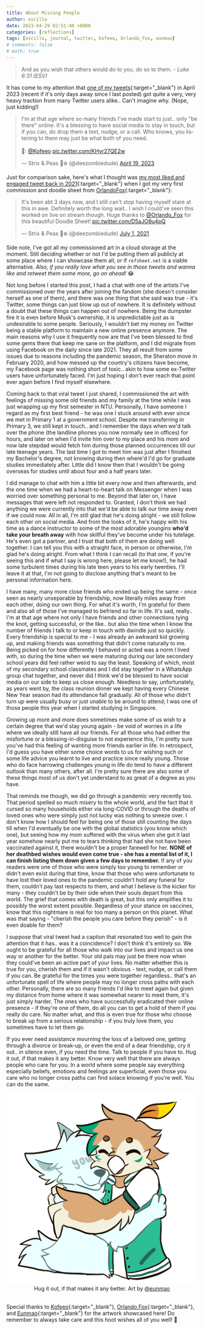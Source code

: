 ```yaml
---
title: About Missing People
author: oscillo
date: 2023-04-29 02:51:40 +0800
categories: [reflections]
tags: [oscillo, journal, twitter, kofeeo, Orlando_Fox, eunmao]
# comments: false
# math: true
---
```


> And as you wish that others would do to you, do so to them. _- Luke 6:31 (ESV)_

It has come to my attention that [one of my tweets](https://twitter.com/deezombiedude/status/1648786560115183616){:target="\_blank"} in April 2023 (recent if it's only days away since I last posted) got quite a very, very heavy traction from many Twitter users alike..
Can't imagine why. (Nope, just kidding!)

<blockquote class="twitter-tweet" data-theme="dark">
<p lang="en" dir="ltr">I&#39;m at that age where so many friends I&#39;ve made start to just.. only &quot;be there&quot; online. It&#39;s a blessing to have social media to stay in touch, but if you can, do drop them a text, nudge, or a call. Who knows, you listening to them may just be what both of you need.<br><br>🎨: <a href="https://twitter.com/Kofeeo?ref_src=twsrc%5Etfw">@Kofeeo</a> <a href="https://t.co/KHyr27QE2w">pic.twitter.com/KHyr27QE2w</a></p>&mdash; Strix &amp; Peas 🦉❄️ (@deezombiedude) <a href="https://twitter.com/deezombiedude/status/1648786560115183616?ref_src=twsrc%5Etfw">April 19, 2023</a>
</blockquote> 
<script async src="https://platform.twitter.com/widgets.js" charset="utf-8"></script>

<!-- ![Oscii's Viral Tweet 2023](/assets/img/famous-oscii-tweet-2023.png) -->

Just for comparison sake, here's what I thought was [my most liked and engaged tweet back in 2021](https://twitter.com/deezombiedude/status/1410452055764836359){:target="\_blank"} when I got my very first commission and doodle sheet from [OrlandoFox](https://afoxdraws.com){:target="\_blank"}:

<blockquote class="twitter-tweet" data-theme="dark"><p lang="en" dir="ltr">It&#39;s been abt 3 days now, and I still can&#39;t stop having myself stare at this in awe. Definitely worth the long wait.. I wish I could&#39;ve seen this worked on live on stream though. Huge thanks to <a href="https://twitter.com/Orlando_Fox?ref_src=twsrc%5Etfw">@Orlando_Fox</a> for this beautiful Doodle Sheet! <a href="https://t.co/D5aJO8u4pQ">pic.twitter.com/D5aJO8u4pQ</a></p>&mdash; Strix &amp; Peas 🦉❄️ (@deezombiedude) <a href="https://twitter.com/deezombiedude/status/1410452055764836359?ref_src=twsrc%5Etfw">July 1, 2021</a></blockquote> <script async src="https://platform.twitter.com/widgets.js" charset="utf-8"></script>

<!-- ![Oscii's Viral Tweet 2021](/assets/img/famous-oscii-tweet-2021.png) -->

Side note, I've got all my commissioned art in a cloud storage at the moment.
Still deciding whether or not I'd be putting them all publicly at some place where I can showcase them all, or if `refsheet.net` is a viable alternative. _Also, if you really love what you see in those tweets and wanna like and retweet them some more, go on ahead!_ 😂

Not long before I started this post, I had a chat with one of the artists I've commissioned over the years after joining the fandom (she doesn't consider herself as one of them), and there was one thing that she said was true - it's Twitter, some things can just blow up out of nowhere.
It is definitely without a doubt that these things can happen out of nowhere.
Being the dumpster fire it is even before Musk's ownership, it is unpredictable just as is undesirable to some people.
Seriously, I wouldn't bet my money on Twitter being a stable platform to maintain a new online presence anymore.
The main reasons why I use it frequently now are that I've been blessed to find some gems there that keep me sane on the platform, and I did migrate from using Facebook on the daily since late 2021.
They all result from some issues due to reasons including the pandemic season, the Sheraton move in February 2020, and how messed up the country's citizens have become, my Facebook page was nothing short of toxic.. akin to how some ex-Twitter users have unfortunately faced.
I'm just hoping I don't ever reach that point ever again before I find myself elsewhere.

Coming back to that viral tweet I just shared, I commissioned the art with feelings of missing some old friends and my family at the time while I was just wrapping up my first semester in NTU.
Personally, I have someone I regard as my first best friend - he was one I stuck around with ever since we met in Primary 1 at a government school.
Despite me transferring in Primary 3, we still kept in touch.. and I remember the days when we'd talk over the phone (the landline phones you now normally see in offices) for hours, and later on when I'd invite him over to my place and his mom and now late stepdad would fetch him during those planned occurrences till our late teenage years.
The last time I got to meet him was just after I finished my Bachelor's degree, not knowing during then where'd I'd go for graduate studies immediately after.
Little did I know then that I wouldn't be going overseas for studies until about four and a half years later.

I did manage to chat with him a little bit every now and then afterwards, and the one time when we had a heart-to-heart talk on Messenger when I was worried over something personal to me.
Beyond that later on, I have messages that were left not responded to.
Granted, I don't think we had anything we were currently into that we'd be able to talk our time away even if we could now.
All in all, I'm still glad that he's doing alright - we still follow each other on social media. And from the looks of it, he's happy with his time as a dance instructor to some of the most adorable youngins **who'd take your breath away** with how skillful they've become under his tutelage.
He's even got a partner, and I trust that both of them are doing well together.
I can tell you this with a straight face, in person or otherwise, I'm glad he's doing alright.
From what I think I can recall (to that one, if you're seeing this and if what I say is wrong here, please let me know!), he had some turbulent times during his late teen years to his early twenties.
I'll leave it at that, I'm not going to disclose anything that's meant to be personal information here.

I have many, many more close friends who ended up being the same - once seen as nearly unseparable by friendship, now literally miles away from each other, doing our own thing.
For what it's worth, I'm grateful for them and also all of those I've managed to befriend so far in life.
It's sad, really.. I'm at that age where not only I have friends and other connections tying the knot, getting successful, or the like.. but also the time when I know the number of friends I talk to or keep in touch with dwindle just so quickly.
Every friendship is special to me - I was already an awkward kid growing up, and making friends was something that didn't come naturally to me.
Being picked on for how differently I behaved or acted was a norm I lived with, so during the time when we were maturing during our late secondary school years did feel rather weird to say the least.
Speaking of which, most of my secondary school classmates and I did stay together in a WhatsApp group chat together, and never did I think we'd be blessed to have social media on our side to keep us close enough.
Needless to say, unfortunately, as years went by, the class reunion dinner we kept having every Chinese New Year season had its attendance fall gradually.
All of those who didn't turn up were usually busy or just unable to be around to attend; I was one of those people this year when I started studying in Singapore.

Growing up more and more does sometimes make some of us wish to a certain degree that we'd stay young again - be void of worries in a life where we ideally still have all our friends.
For all those who had either the misfortune or a blessing-in-disguise to not experience this, I'm pretty sure you've had this feeling of wanting more friends earlier in life.
In retrospect, I'd guess you have either some choice words to us for wishing such or some life advice you learnt to live and practice since really young.
Those who do face harrowing challenges young in life do tend to have a different outlook than many others, after all.
I'm pretty sure there are also some of these things most of us don't yet understand to as great of a degree as you have.

That reminds me though, we did go through a pandemic very recently too.
That period spelled so much misery to the whole world, and the fact that it cursed so many households either via long-COVID or through the deaths of loved ones who were simply just not lucky was nothing to sneeze over.
I don't know how I should feel for being one of those still counting the days till when I'd eventually be one with the global statistics (you know which one), but seeing how my mom suffered with the virus when she got it last year somehow nearly put me to tears thinking that had she not have been vaccinated against it, there wouldn't be a proper farewell for her.
**NONE of her deathbed wishes would even come true - she has a mental list of it, I can finish listing them down given a few days to remember.**
If any of you readers were one of those who were simply too young to remember or didn't even exist during that time, know that those who were unfortunate to have lost their loved ones to the pandemic couldn't hold any funeral for them, couldn't pay last respects to them, and what I believe is the kicker for many - they couldn't be by their side when their souls depart from this world.
The grief that comes with death is great, but this only amplifies it to possibly the worst extent possible.
Regardless of your stance on vaccines, know that this nightmare is real for too many a person on this planet.
What was that saying - "cherish the people you care before they perish" - is it even doable for them?

I suppose that viral tweet had a caption that resonated too well to gain the attention that it has.. was it a coincidence?
I don't think it's entirely so.
We ought to be grateful for all those who walk into our lives and impact us one way or another for the better.
Your old pals may just be there now when they could've been an active part of your lives.
No matter whether this is true for you, cherish them and if it wasn't obvious - text, nudge, or call them if you can.
Be grateful for the times you were together regardless.. that's an unfortunate spell of life where people may no longer cross paths with each other.
Personally, there are so many friends I'd like to meet again but given my distance from home where it was somewhat nearer to meet them, it's just simply harder.
The ones who have successfully eradicated their online presence - if they're one of them, do all you can to get a hold of them if you really do care.
No matter what, and this is even true for those who choose to break up from a serious relationship - if you truly love them, you sometimes have to let them go.

If you ever need assistance mourning the loss of a beloved one, getting through a divorce or break-up, or even the end of a dear friendship, cry it out.. in silence even, if you need the time.
Talk to people if you have to.
Hug it out, if that makes it any better.
Know very well that there are always people who care for you.
In a world where some people say everything especially beliefs, emotions and feelings are superficial, even those you care who no longer cross paths can find solace knowing if you're well.
You can do the same.

<div style="text-align: center;">
	<img src="/assets/img/oscihugg.png" alt="Oscii Hug"><br>
	<caption style="font-style: italic;">
		Hug it out, if that makes it any better. Art by 
		<a href="https://twitter.com/eunmao" target="_blank">@eunmao</a><br><br>
	</caption>
</div>

Special thanks to [Kofeeo](https://twitter.com/kofeeo){:target="\_blank"}, [Orlando Fox](https://twitter.com/Orlando_Fox){:target="\_blank"}, and [Eunmao](https://twitter.com/eunmao){:target="\_blank"} for the artwork showcased here!
Do remember to always take care and this hoot wishes all of you well! 🦉
